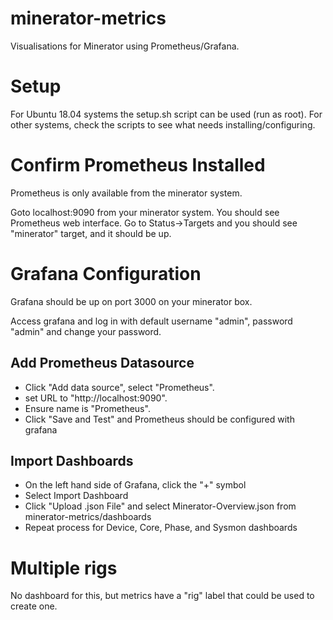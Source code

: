 # minerator-metrics

Visualisations for Minerator using Prometheus/Grafana.

# Setup

For Ubuntu 18.04 systems the setup.sh script can be used (run as root).
For other systems, check the scripts to see what needs installing/configuring.

# Confirm Prometheus Installed

Prometheus is only available from the minerator system.

Goto localhost:9090 from your minerator system. You should see Prometheus web interface.
Go to Status->Targets and you should see "minerator" target, and it should be up.

# Grafana Configuration

Grafana should be up on port 3000 on your minerator box. 

Access grafana and log in with default username "admin", password "admin" and change your password.

## Add Prometheus Datasource

* Click "Add data source", select "Prometheus".
* set URL to "http://localhost:9090".
* Ensure name is "Prometheus".
* Click "Save and Test" and Prometheus should be configured with grafana

## Import Dashboards

* On the left hand side of Grafana, click the "+" symbol
* Select Import Dashboard
* Click "Upload .json File" and select Minerator-Overview.json from minerator-metrics/dashboards
* Repeat process for Device, Core, Phase, and Sysmon dashboards

# Multiple rigs

No dashboard for this, but metrics have a "rig" label that could be used to create one.












